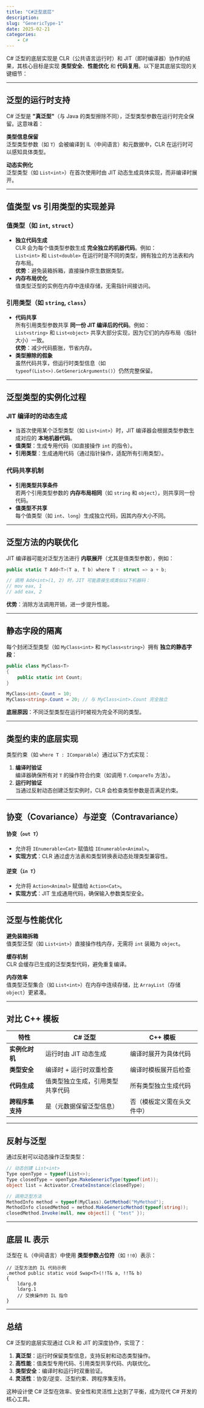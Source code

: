 ```yaml
---
title: "C#泛型底层"
description: 
slug: "GenericType-1"
date: 2025-02-21
categories:
    - C#
---
```


C# 泛型的底层实现是 CLR（公共语言运行时）和 JIT（即时编译器）协作的结果，其核心目标是实现 **类型安全**、**性能优化** 和 **代码复用**。以下是其底层实现的关键细节：

---

## 泛型的运行时支持
C# 泛型是 **"真泛型"**（与 Java 的类型擦除不同），泛型类型参数在运行时完全保留。这意味着：

**类型信息保留**  
泛型类型参数（如 `T`）会被编译到 IL（中间语言）和元数据中，CLR 在运行时可以感知具体类型。

**动态实例化**  
泛型类型（如 `List<int>`）在首次使用时由 JIT 动态生成具体实现，而非编译时展开。

---

## 值类型 vs 引用类型的实现差异
### 值类型（如 `int`, `struct`）
- **独立代码生成**  
  CLR 会为每个值类型参数生成 **完全独立的机器代码**。例如：  
  `List<int>` 和 `List<double>` 在运行时是不同的类型，拥有独立的方法表和内存布局。  
  **优势**：避免装箱拆箱，直接操作原生数据类型。
- **内存布局优化**  
  值类型泛型的实例在内存中连续存储，无需指针间接访问。

### 引用类型（如 `string`, `class`）
- **代码共享**  
  所有引用类型参数共享 **同一份 JIT 编译后的代码**。例如：  
  `List<string>` 和 `List<object>` 共享大部分实现，因为它们的内存布局（指针大小）一致。  
  **优势**：减少代码膨胀，节省内存。
- **类型擦除的假象**  
   虽然代码共享，但运行时类型信息（如 `typeof(List<>).GetGenericArguments()`）仍然完整保留。

---

## 泛型类型的实例化过程
### JIT 编译时的动态生成
- 当首次使用某个泛型类型（如 `List<int>`）时，JIT 编译器会根据类型参数生成对应的 **本地机器代码**。
- **值类型**：生成专用代码（如直接操作 `int` 的指令）。  
- **引用类型**：生成通用代码（通过指针操作，适配所有引用类型）。

### 代码共享机制
- **引用类型共享条件**  
  若两个引用类型参数的 **内存布局相同**（如 `string` 和 `object`），则共享同一份代码。
- **值类型不共享**  
  每个值类型（如 `int`、`long`）生成独立代码，因其内存大小不同。

---

## 泛型方法的内联优化
JIT 编译器可能对泛型方法进行 **内联展开**（尤其是值类型参数），例如：
```csharp
public static T Add<T>(T a, T b) where T : struct => a + b;

// 调用 Add<int>(1, 2) 时，JIT 可能直接生成类似以下机器码：
// mov eax, 1
// add eax, 2
```
**优势**：消除方法调用开销，进一步提升性能。

---

## 静态字段的隔离
每个封闭泛型类型（如 `MyClass<int>` 和 `MyClass<string>`）拥有 **独立的静态字段**：
```csharp
public class MyClass<T>
{
    public static int Count;
}

MyClass<int>.Count = 10;
MyClass<string>.Count = 20; // 与 MyClass<int>.Count 完全独立
```
**底层原因**：不同泛型类型在运行时被视为完全不同的类型。

---

## 类型约束的底层实现
类型约束（如 `where T : IComparable`）通过以下方式实现：
1. **编译时验证**  
   编译器确保所有对 `T` 的操作符合约束（如调用 `T.CompareTo` 方法）。
2. **运行时验证**  
   当通过反射动态创建泛型实例时，CLR 会检查类型参数是否满足约束。

---

## 协变（Covariance）与逆变（Contravariance）
####  协变（`out T`）
- 允许将 `IEnumerable<Cat>` 赋值给 `IEnumerable<Animal>`。
- **实现方式**：CLR 通过虚方法表和类型转换表动态处理类型兼容性。

#### 逆变（`in T`）
- 允许将 `Action<Animal>` 赋值给 `Action<Cat>`。
- **实现方式**：JIT 生成通用代码，确保输入参数类型安全。

---

## 泛型与性能优化
**避免装箱拆箱**  
值类型泛型（如 `List<int>`）直接操作栈内存，无需将 `int` 装箱为 `object`。

**缓存机制**  
CLR 会缓存已生成的泛型类型代码，避免重复编译。

**内存效率**  
值类型泛型集合（如 `List<int>`）在内存中连续存储，比 `ArrayList`（存储 `object`）更紧凑。

---

## 对比 C++ 模板
| 特性             | C# 泛型                          | C++ 模板                   |
| ---------------- | -------------------------------- | -------------------------- |
| **实例化时机**   | 运行时由 JIT 动态生成            | 编译时展开为具体代码       |
| **类型安全**     | 编译时 + 运行时双重检查          | 编译时模板展开后检查       |
| **代码生成**     | 值类型独立生成，引用类型共享代码 | 所有类型独立生成代码       |
| **跨程序集支持** | 是（元数据保留泛型信息）         | 否（模板定义需在头文件中） |

---

## 反射与泛型
通过反射可以动态操作泛型类型：
```csharp
// 动态创建 List<int>
Type openType = typeof(List<>);
Type closedType = openType.MakeGenericType(typeof(int));
object list = Activator.CreateInstance(closedType);

// 调用泛型方法
MethodInfo method = typeof(MyClass).GetMethod("MyMethod");
MethodInfo closedMethod = method.MakeGenericMethod(typeof(string));
closedMethod.Invoke(null, new object[] { "test" });
```

---

## 底层 IL 表示
泛型在 IL（中间语言）中使用 **类型参数占位符**（如 `!!0`）表示：
```il
// 泛型方法的 IL 代码示例
.method public static void Swap<T>(!!T& a, !!T& b)
{
    ldarg.0
    ldarg.1
    // 交换操作的 IL 指令
}
```

---

## 总结
C# 泛型的底层实现通过 CLR 和 JIT 的深度协作，实现了：
1. **真泛型**：运行时保留类型信息，支持反射和动态类型操作。
2. **高性能**：值类型专用代码、引用类型共享代码、内联优化。
3. **类型安全**：编译时和运行时双重验证。
4. **灵活性**：协变/逆变、泛型约束、跨程序集支持。

这种设计使 C# 泛型在效率、安全性和灵活性上达到了平衡，成为现代 C# 开发的核心工具。

